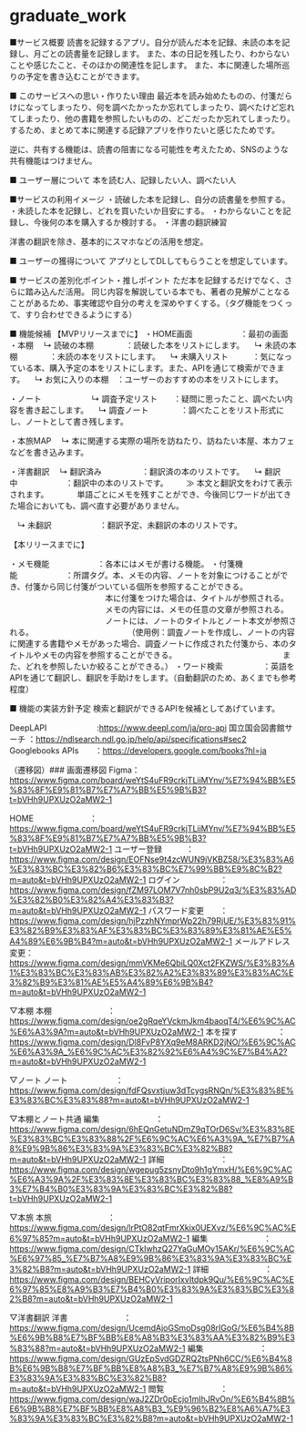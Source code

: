 # graduate_work
■サービス概要
読書を記録するアプリ。自分が読んだ本を記録、未読の本を記録し、月ごとの読書量を記録します。
また、本の日記を残したり、わからないことや感じたこと、そのほかの関連性を記します。
また、本に関連した場所巡りの予定を書き込むことができます。

■ このサービスへの思い・作りたい理由
最近本を読み始めたものの、付箋だらけになってしまったり、何を調べたかったか忘れてしまったり、調べたけど忘れてしまったり、他の書籍を参照したいものの、どこだったか忘れてしまったり。
するため、まとめて本に関連する記録アプリを作りたいと感じたためです。

逆に、共有する機能は、読書の阻害になる可能性を考えたため、SNSのような共有機能はつけません。


■ ユーザー層について
本を読む人、記録したい人、調べたい人

■サービスの利用イメージ
・読破した本を記録し、自分の読書量を参照する。
・未読した本を記録し、どれを買いたいか目安にする。
・わからないことを記録し、今後何の本を購入するか検討する。
・洋書の翻訳練習

洋書の翻訳を除き、基本的にスマホなどの活用を想定。

■ ユーザーの獲得について
アプリとしてDLしてもらうことを想定しています。

■ サービスの差別化ポイント・推しポイント
ただ本を記録するだけでなく、さらに踏み込んだ活用。
同じ内容を解説している本でも、著者の見解がことなることがあるため、事実確認や自分の考えを深めやすくする。（タグ機能をつくって、すり合わせできるようにする）

■ 機能候補
【MVPリリースまでに】
・HOME画面　　　　　　：最初の画面
・本棚
　↳ 読破の本棚　　　　：読破した本をリストにします。
　↳ 未読の本棚　　　　：未読の本をリストにします。
　↳ 未購入リスト　　　：気になっている本、購入予定の本をリストにします。また、APIを通じて検索ができます。
　↳ お気に入りの本棚　：ユーザーのおすすめの本をリストにします。

・ノート　　　　　
　↳ 調査予定リスト　　：疑問に思ったこと、調べたい内容を書き起こします。
　↳ 調査ノート　　　　：調べたことをリスト形式にし、ノートとして書き残します。

・本旅MAP
　↳ 本に関連する実際の場所を訪ねたり、訪ねたい本屋、本カフェなどを書き込みます。

・洋書翻訳
　↳ 翻訳済み　　　　　：翻訳済の本のリストです。
　↳ 翻訳中　　　　　　：翻訳中の本のリストです。
　　≫ 本文と翻訳文をわけて表示されます。
　　　 単語ごとにメモを残すことができ、今後同じワードが出てきた場合においても、調べ直す必要がありません。

　↳ 未翻訳　　　　　　：翻訳予定、未翻訳の本のリストです。


【本リリースまでに】　　

・メモ機能　　　　　　：各本にはメモが書ける機能。
・付箋機能　　　　　　：所謂タグ。本、メモの内容、ノートを対象につけることができ、付箋から同じ付箋がついている個所を参照することができる。
　　　　　　　　　　　　本に付箋をつけた場合は、タイトルが参照される。
　　　　　　　　　　　　メモの内容には、メモの任意の文章が参照される。
　　　　　　　　　　　　ノートには、ノートのタイトルとノート本文が参照される。
　　　　　　　　　　　　（使用例：調査ノートを作成し、ノートの内容に関連する書籍やメモがあった場合、調査ノートに作成された付箋から、本のタイトルやメモの内容を参照することができる。
　　　　　　　　　　　　　また、どれを参照したいか絞ることができる。）
・ワード検索　　　　　：英語をAPIを通じて翻訳し、翻訳を手助けをします。（自動翻訳のため、あくまでも参考程度）

■ 機能の実装方針予定
検索と翻訳ができるAPIを候補としてあげています。

DeepLAPI　　　　　　 :https://www.deepl.com/ja/pro-api
国立国会図書館サーチ ：https://ndlsearch.ndl.go.jp/help/api/specifications#sec2
Googlebooks APIs　　：https://developers.google.com/books?hl=ja





（遷移図）### 画面遷移図
Figma：
https://www.figma.com/board/weYtS4uFR9crkjTLiiMYnv/%E7%94%BB%E5%83%8F%E9%81%B7%E7%A7%BB%E5%9B%B3?t=bVHh9UPXUzO2aMW2-1

HOME　　　　　　　：https://www.figma.com/board/weYtS4uFR9crkjTLiiMYnv/%E7%94%BB%E5%83%8F%E9%81%B7%E7%A7%BB%E5%9B%B3?t=bVHh9UPXUzO2aMW2-1
ユーザー登録　　　：https://www.figma.com/design/EOFNse9t4zcWUN9jVKBZ58/%E3%83%A6%E3%83%BC%E3%82%B6%E3%83%BC%E7%99%BB%E9%8C%B2?m=auto&t=bVHh9UPXUzO2aMW2-1
ログイン　　　　　：https://www.figma.com/design/fZM97LOM7V7nh0sbP9U2q3/%E3%83%AD%E3%82%B0%E3%82%A4%E3%83%B3?m=auto&t=bVHh9UPXUzO2aMW2-1
パスワード変更　　：https://www.figma.com/design/hjPzzhNYmprWp22h79RjUE/%E3%83%91%E3%82%B9%E3%83%AF%E3%83%BC%E3%83%89%E3%81%AE%E5%A4%89%E6%9B%B4?m=auto&t=bVHh9UPXUzO2aMW2-1
メールアドレス変更：https://www.figma.com/design/mmVKMe6QbiLQ0Xct2FKZWS/%E3%83%A1%E3%83%BC%E3%83%AB%E3%82%A2%E3%83%89%E3%83%AC%E3%82%B9%E3%81%AE%E5%A4%89%E6%9B%B4?m=auto&t=bVHh9UPXUzO2aMW2-1

▽本棚
本棚　　　　　　　：https://www.figma.com/design/oe2gRqeYVckmJkm4baoqT4/%E6%9C%AC%E6%A3%9A?m=auto&t=bVHh9UPXUzO2aMW2-1
本を探す　　　　　：https://www.figma.com/design/Dl8FvP8YXq9eM8ARKD2jNO/%E6%9C%AC%E6%A3%9A_%E6%9C%AC%E3%82%92%E6%A4%9C%E7%B4%A2?m=auto&t=bVHh9UPXUzO2aMW2-1

▽ノート
ノート　　　　　　：https://www.figma.com/design/fdFQsvxtjuw3dTcygsRNQn/%E3%83%8E%E3%83%BC%E3%83%88?m=auto&t=bVHh9UPXUzO2aMW2-1

▽本棚とノート共通
編集　　　　　　　：https://www.figma.com/design/6hEQnGetuNDmZ9qTOrD6Sv/%E3%83%8E%E3%83%BC%E3%83%88%2F%E6%9C%AC%E6%A3%9A_%E7%B7%A8%E9%9B%86%E3%83%9A%E3%83%BC%E3%82%B8?m=auto&t=bVHh9UPXUzO2aMW2-1
詳細　　　　　　　：https://www.figma.com/design/wgepug5zsnyDto9h1gYmxH/%E6%9C%AC%E6%A3%9A%2F%E3%83%8E%E3%83%BC%E3%83%88_%E8%A9%B3%E7%B4%B0%E3%83%9A%E3%83%BC%E3%82%B8?t=bVHh9UPXUzO2aMW2-1

▽本旅
本旅　　　　　　　：https://www.figma.com/design/lrPtO82qtFmrXkix0UEXvz/%E6%9C%AC%E6%97%85?m=auto&t=bVHh9UPXUzO2aMW2-1
編集　　　　　　　：https://www.figma.com/design/CTkIwhzQ27YaGuMOy15AKr/%E6%9C%AC%E6%97%85_%E7%B7%A8%E9%9B%86%E3%83%9A%E3%83%BC%E3%82%B8?m=auto&t=bVHh9UPXUzO2aMW2-1
詳細　　　　　　　：https://www.figma.com/design/BEHCyVriporIxvItdpk9Qu/%E6%9C%AC%E6%97%85%E8%A9%B3%E7%B4%B0%E3%83%9A%E3%83%BC%E3%82%B8?m=auto&t=bVHh9UPXUzO2aMW2-1

▽洋書翻訳
洋書　　　　　　　：https://www.figma.com/design/UcemdAjoGSmoDsg08rIGoG/%E6%B4%8B%E6%9B%B8%E7%BF%BB%E8%A8%B3%E3%83%AA%E3%82%B9%E3%83%88?m=auto&t=bVHh9UPXUzO2aMW2-1
編集　　　　　　　：https://www.figma.com/design/GUzEpSvdGDZRQ2tsPNh6CC/%E6%B4%8B%E6%9B%B8%E7%BF%BB%E8%A8%B3_%E7%B7%A8%E9%9B%86%E3%83%9A%E3%83%BC%E3%82%B8?m=auto&t=bVHh9UPXUzO2aMW2-1
閲覧　　　　　　　：https://www.figma.com/design/waJ2ZDr0pEcjo1mIhJRvOn/%E6%B4%8B%E6%9B%B8%E7%BF%BB%E8%A8%B3_%E9%96%B2%E8%A6%A7%E3%83%9A%E3%83%BC%E3%82%B8?m=auto&t=bVHh9UPXUzO2aMW2-1
